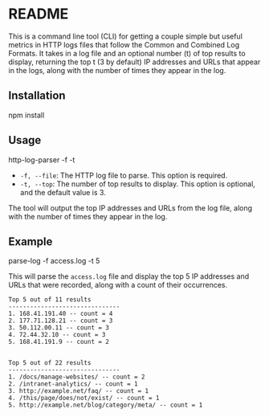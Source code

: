 # README

This is a command line tool (CLI) for getting a couple simple but useful metrics in HTTP logs
files that follow the Common and Combined Log Formats. It takes in a log file and an optional
number (t) of top results to display, returning the top t (3 by default) IP addresses and URLs
that appear in the logs, along with the number of times they appear in the log.

## Installation

npm install <package-name>

## Usage

http-log-parser -f <file> -t <top>


- `-f, --file`: The HTTP log file to parse. This option is required.
- `-t, --top`: The number of top results to display. This option is optional, and the default value is 3.

The tool will output the top IP addresses and URLs from the log file, along with the number of times they appear in the log.

## Example

parse-log -f access.log -t 5


This will parse the `access.log` file and display the top 5 IP addresses and URLs that were recorded, along with a count of their occurrences.

````
Top 5 out of 11 results
-------------------------------
1. 168.41.191.40 -- count = 4
2. 177.71.128.21 -- count = 3
3. 50.112.00.11 -- count = 3
4. 72.44.32.10 -- count = 3
5. 168.41.191.9 -- count = 2


Top 5 out of 22 results
-------------------------------
1. /docs/manage-websites/ -- count = 2
2. /intranet-analytics/ -- count = 1
3. http://example.net/faq/ -- count = 1
4. /this/page/does/not/exist/ -- count = 1
5. http://example.net/blog/category/meta/ -- count = 1
````
